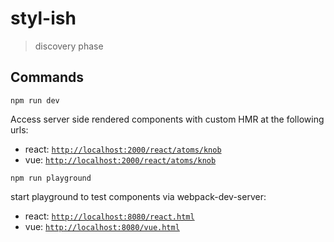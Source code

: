 # styl-ish

> discovery phase

## Commands

`npm run dev`

Access server side rendered components with custom HMR at the following urls:

- react: [`http://localhost:2000/react/atoms/knob`](http://localhost:2000/react/atoms/knob)
- vue: [`http://localhost:2000/react/atoms/knob`](http://localhost:2000/react/atoms/knob)



`npm run playground`

start playground to test components via webpack-dev-server:

- react: [`http://localhost:8080/react.html`](http://localhost:8080/react.html)
- vue: [`http://localhost:8080/vue.html`](http://localhost:8080/react.html)


